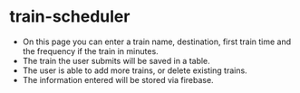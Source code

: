 # train-scheduler
- On this page you can enter a train name, destination, first train time and the frequency if the train in minutes. 
- The train the user submits will be saved in a table.
- The user is able to add more trains, or delete existing trains. 
- The information entered will be stored via firebase. 